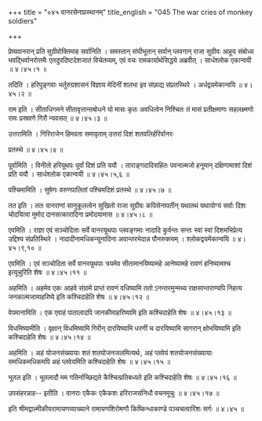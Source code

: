 +++
title = "०४५ वानरसेनाप्रस्थानम्"
title_english = "045 The war cries of monkey soldiers"

+++


प्रेष्यवानरान् प्रति सुग्रीवोक्तिमाह सर्वानिति । समस्तान् संघीभूतान्
सर्वान् प्लवगान् राजा सुग्रीवः आहूय संबोध्य भवद्भिर्वानरोत्तमैः
एतदुपदिष्टदेशजातं विचेतव्यम्, एवं वचः रामकार्यार्थसिद्धये अब्रवीत् ।
सार्धश्लोक एकान्वयी  ॥  ४।४५।१  ॥   

तदिति । हरिपुङ्गवाः भर्तुरुग्रशासनं विज्ञाय मेदिनीं शलभा इव संछाद्य
संप्रतस्थिरे । अर्धद्वयमेकान्वयि  ॥  ४।४५।२  ॥   

  

राम इति । सीताधिगमने सीतावृत्तान्तबोधने यो मासः कृतः अवधित्वेन निश्चितः
तं मासं प्रतीक्षमाणः सहलक्ष्मणो रामः प्रस्रवणे गिरौ न्यवसत्  ॥  ४।४५।३
 ॥   

  

उत्तरामिति । गिरिराजेन हिमवता समावृताम् उत्तरां दिशं शतवलिर्हरिर्वानरः  

प्रतस्थे  ॥  ४।४५।४  ॥   

  

पूर्वामिति । विनीतो हरियूथपः पूर्वां दिशं प्रति ययौ । ताराङ्गदादिसहितः
पवनात्मजो हनूमान् दक्षिणामाशां दिशं प्रति ययौ । सार्धश्लोक एकान्वयी  ॥ 
४।४५।५,६ ॥   

  

पश्चिमामिति । सुषेणः वरुणपालितां पश्चिमदिशं प्रतस्थे  ॥  ४।४५।७  ॥   

  

तत इति । ततः वानराणां सानुकूलत्वेन सुखितो राजा सुग्रीवः कपिसेनापतीन्
यथातथं यथायोग्यं सर्वाः दिशः चोदयित्वा मुमोद दानसत्कारादिना प्रमोदयामास
 ॥  ४।४५।८  ॥   

  

एवमिति । राज्ञा एवं सञ्चोदिताः सर्वे वानरयूथपाः प्लवङ्गमाः नादादि
कुर्वन्तः सन्तः स्वां स्वां दिशमभिप्रेत्य उद्दिश्य संप्रतिस्थिरे ।
नादादीनामधिकन्यूनादिना अवान्तरभेदान्न पौनरुक्त्यम् । श्लोकद्वयमेकान्वयि
 ॥  ४।४५।९,१०  ॥   

  

एवमिति । एवं सञ्चोदिता सर्वे वानरयूथपाः त्रयमेव सीतामानयिष्यामहे
आनेष्यामहे रावणं हनिष्यामश्च इत्यूचुरिति शेषः  ॥  ४।४५।११  ॥   

  

अहमिति । अहमेव एकः आहवे संग्रामे प्राप्तं रावणं वधिष्यामि ततो
ऽनन्तरमुन्मथ्य राक्षसान्तराण्यपि निहत्य जनकात्मजामाहरिष्ये इति
कश्चिदाहेति शेषः  ॥  ४।४५।१२  ॥   

  

वेपमानामिति । एक एवाहं पातालादपि जानकीमाहरिष्यामि इति कश्चिदाहेति शेषः
 ॥  ४।४५।१३  ॥   

  

विधमिष्यामीति । वृक्षान् विधमिष्यामि गिरीन् दारयिष्यामि धरणीं च
दारयिष्यामि सागरान् क्षोभयिष्यामि इति कश्चिदाहेति शेषः  ॥  ४।४५।१४  ॥   

  

अहमिति । अहं योजनसंख्यायाः शतं शतयोजनजलमित्यर्थः, अहं प्लवेयं
शतयोजनसंख्यायाः समधिकमधिकमपि अहं प्लवेयमिति कश्चिदाहेति शेषः  ॥ 
४।४५।१५ ॥   

  

भूतल इति । भूतलादौ मम गतिर्नाच्छिद्यते कैश्चित्प्रतिबध्यते इति
कश्चिदाहेति शेषः  ॥  ४।४५।१६  ॥   

  

उपसंहरन्नाह-- इतीति । वानराः एकैकः एकैकशः हरिराजसंनिधौ वचनमूचुः  ॥ 
४।४५।१७  ॥   

  

इति श्रीमद्वाल्मीकीयरामायणव्याख्याने रामायणशिरोमणौ किष्किन्धाकाण्डे
पञ्चचत्वारिंशः सर्गः  ॥  ४।४५  ॥   

  


